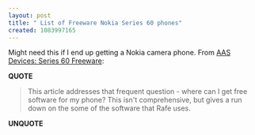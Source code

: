 ```yaml
---
layout: post
title: " List of Freeware Nokia Series 60 phones"
created: 1083997165
---
```

Might need this if I end up getting a Nokia camera phone.
From <a href="http://www.allaboutsymbian.com/devices/viewarticle.php?id=67">AAS Devices: Series 60 Freeware</a>:
<p><strong>QUOTE</strong></p><blockquote>This article addresses that frequent question - where can I get free software for my phone? This isn't comprehensive, but gives a run down on the some of the software that Rafe uses.
</blockquote><p><strong>UNQUOTE</strong></p>

